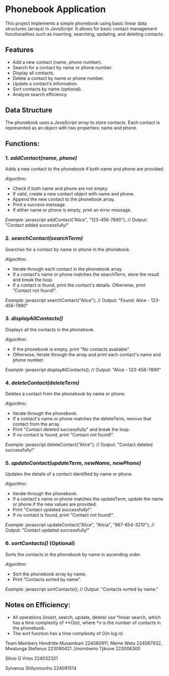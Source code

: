 # Phonebook Application

This project implements a simple phonebook using basic linear data structures (arrays) in *JavaScript*. It allows for basic contact management functionalities such as inserting, searching, updating, and deleting contacts.

## Features
- Add a new contact (name, phone number).
- Search for a contact by name or phone number.
- Display all contacts.
- Delete a contact by name or phone number.
- Update a contact’s information.
- Sort contacts by name (optional).
- Analyze search efficiency.

## Data Structure
The phonebook uses a *JavaScript array* to store contacts. Each contact is represented as an object with two properties: name and phone.

## Functions:

### 1. *addContact(name, phone)*
Adds a new contact to the phonebook if both name and phone are provided.

*Algorithm:*
- Check if both name and phone are not empty.
- If valid, create a new contact object with name and phone.
- Append the new contact to the phonebook array.
- Print a success message.
- If either name or phone is empty, print an error message.

*Example:*
javascript
addContact("Alice", "123-456-7890");
// Output: "Contact added successfully!"


### 2. *searchContact(searchTerm)*
Searches for a contact by name or phone in the phonebook.

*Algorithm:*
- Iterate through each contact in the phonebook array.
- If a contact's name or phone matches the searchTerm, store the result and break the loop.
- If a contact is found, print the contact's details. Otherwise, print "Contact not found!".

*Example:*
javascript
searchContact("Alice");
// Output: "Found: Alice - 123-456-7890"


### 3. *displayAllContacts()*
Displays all the contacts in the phonebook.

*Algorithm:*
- If the phonebook is empty, print "No contacts available".
- Otherwise, iterate through the array and print each contact's name and phone number.

*Example:*
javascript
displayAllContacts();
// Output: "Alice - 123-456-7890"


### 4. *deleteContact(deleteTerm)*
Deletes a contact from the phonebook by name or phone.

*Algorithm:*
- Iterate through the phonebook.
- If a contact's name or phone matches the deleteTerm, remove that contact from the array.
- Print "Contact deleted successfully" and break the loop.
- If no contact is found, print "Contact not found!".

*Example:*
javascript
deleteContact("Alice");
// Output: "Contact deleted successfully!"


### 5. *updateContact(updateTerm, newName, newPhone)*
Updates the details of a contact identified by name or phone.

*Algorithm:*
- Iterate through the phonebook.
- If a contact's name or phone matches the updateTerm, update the name or phone if the new values are provided.
- Print "Contact updated successfully!".
- If no contact is found, print "Contact not found!".

*Example:*
javascript
updateContact("Alice", "Alicia", "987-654-3210");
// Output: "Contact updated successfully!"


### 6. *sortContacts()* (Optional)
Sorts the contacts in the phonebook by name in ascending order.

*Algorithm:*
- Sort the phonebook array by name.
- Print "Contacts sorted by name".

*Example:*
javascript
sortContacts();
// Output: "Contacts sorted by name."


## Notes on Efficiency:
- All operations (insert, search, update, delete) use *linear search, which has a time complexity of **O(n), where **n* is the number of contacts in the phonebook.
- The sort function has a time complexity of *O(n log n)*.

Team Members
Hendritte Musambani 224080911, Meme Wetu 224087932, Mwalunga Stefanus 223090421 ,Unombwiro Tjikune
223006300

Silvio G Vries
 224032321

Sylvanus Shilyomunhu
224091514
